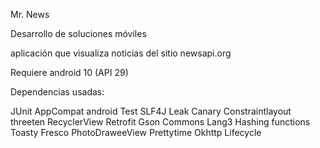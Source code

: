 Mr. News

Desarrollo de soluciones móviles

aplicación que visualiza noticias del sitio newsapi.org

Requiere android 10 (API 29)

Dependencias usadas:

JUnit
AppCompat
android Test
SLF4J
Leak Canary
Constraintlayout
threeten
RecyclerView
Retrofit
Gson
Commons Lang3
Hashing functions
Toasty
Fresco
PhotoDraweeView
Prettytime
Okhttp
Lifecycle
